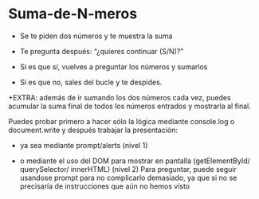 # Suma-de-N-meros
- Se te piden dos números y te muestra la suma

- Te pregunta después: “¿quieres continuar (S/N)?”

- Si es que sí, vuelves a preguntar los números y sumarlos

- Si es que no, sales del bucle y te despides.

+EXTRA: además de ir sumando los dos números cada vez, puedes acumular la suma final de todos los números entrados y mostrarla al final.

Puedes probar primero a hacer sólo la lógica mediante console.log o document.write y después trabajar la presentación:

- ya sea mediante prompt/alerts (nivel 1)

- o mediante el uso del DOM para mostrar en pantalla (getElementById/ querySelector/ innerHTML) (nivel 2) Para preguntar, puede seguir usandose prompt para no complicarlo demasiado, ya que si no se precisaría de instrucciones que aún no hemos visto
